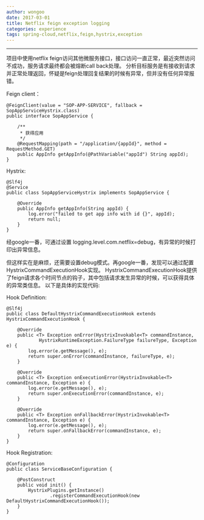 ```yaml
---
author: wongoo
date: 2017-03-01
title: Netflix feign exception logging
categories: experience
tags: spring-cloud,netflix,feign,hystrix,exception
---
```

---

项目中使用netflix feign访问其他微服务接口，接口访问一直正常，最近突然访问不成功，服务请求最终都会被熔断call back处理。
分析目标服务是有接收到请求并正常处理返回，怀疑是feign处理回复结果的时候有异常，但并没有任何异常报错。

Feign client：

```
@FeignClient(value = "SOP-APP-SERVICE", fallback = SopAppServiceHystrix.class)
public interface SopAppService {

    /**
     * 获得应用
     */
    @RequestMapping(path = "/application/{appId}", method = RequestMethod.GET)
    public AppInfo getAppInfo(@PathVariable("appId") String appId);
}
```
Hystrix:

```
@Slf4j
@Service
public class SopAppServiceHystrix implements SopAppService {

    @Override
    public AppInfo getAppInfo(String appId) {
        log.error("failed to get app info with id {}", appId);
        return null;
    }
}
```

经google一番，可通过设置 logging.level.com.netflix=debug，有异常的时候打印出异常信息。


但这样实在是麻烦，还需要设置debug模式。再google一番，发现可以通过配置HystrixCommandExecutionHook实现。
HystrixCommandExecutionHook提供了feign请求各个时间节点的钩子，其中包括请求发生异常的时候，可以获得具体的异常类信息。
以下是具体的实现代码:

Hook Definition:

```
@Slf4j
public class DefaultHystrixCommandExecutionHook extends HystrixCommandExecutionHook {

    @Override
    public <T> Exception onError(HystrixInvokable<T> commandInstance,
            HystrixRuntimeException.FailureType failureType, Exception e) {
        log.error(e.getMessage(), e);
        return super.onError(commandInstance, failureType, e);
    }

    @Override
    public <T> Exception onExecutionError(HystrixInvokable<T> commandInstance, Exception e) {
        log.error(e.getMessage(), e);
        return super.onExecutionError(commandInstance, e);
    }

    @Override
    public <T> Exception onFallbackError(HystrixInvokable<T> commandInstance, Exception e) {
        log.error(e.getMessage(), e);
        return super.onFallbackError(commandInstance, e);
    }
}
```

Hook Registration:

```
@Configuration
public class ServiceBaseConfiguration {

    @PostConstruct
    public void init() {
        HystrixPlugins.getInstance()
                .registerCommandExecutionHook(new DefaultHystrixCommandExecutionHook());
    }
}
```



